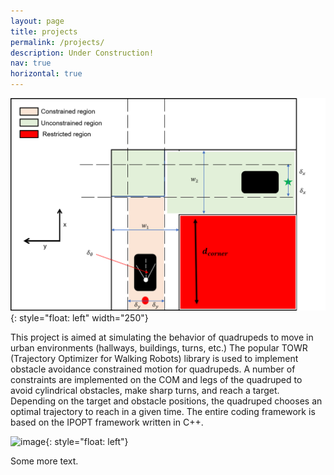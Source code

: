 ```yaml
---
layout: page
title: projects
permalink: /projects/
description: Under Construction!
nav: true
horizontal: true
---
```


![image](/assets/img/TOWR_images/proba.png){: style="float: left" width="250"}

This project is aimed at simulating the behavior of quadrupeds to move in urban environments (hallways, buildings, turns, etc.) The popular TOWR (Trajectory Optimizer for Walking Robots) library is used to implement obstacle avoidance constrained motion for quadrupeds. A number of constraints are implemented on the COM and legs of the quadruped to avoid cylindrical obstacles, make sharp turns, and reach a target. Depending on the target and obstacle positions, the quadruped chooses an optimal trajectory to reach in a given time. The entire coding framework is based on the IPOPT framework written in C++.

![image](path-to-image.jpg){: style="float: left"}

Some more text.